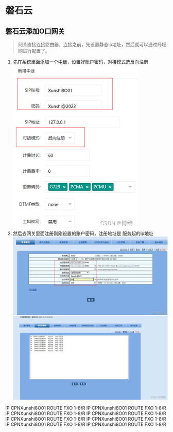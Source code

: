 # 磐石云



## 磐石云添加O口网关

> 网关直接连接路由器，连接之前，先设置静态ip地址，然后就可以通过局域网进行配置了。

1. 先在系统里面添加一个中继，设置好账户密码，对接模式选反向注册
![添加中继](PSCC.assets/watermark,type_d3F5LXplbmhlaQ,shadow_50,text_Q1NETiBA5Y2a57yU,size_18,color_FFFFFF,t_70,g_se,x_16-16517340493065.png)
2. 然后去网关里面注册刚刚设置的账户密码，注册地址是 服务起的ip地址
![在这里插入图片描述](PSCC.assets/watermark,type_d3F5LXplbmhlaQ,shadow_50,text_Q1NETiBA5Y2a57yU,size_20,color_FFFFFF,t_70,g_se,x_16-16517340508336.png)
![在这里插入图片描述](PSCC.assets/watermark,type_d3F5LXplbmhlaQ,shadow_50,text_Q1NETiBA5Y2a57yU,size_20,color_FFFFFF,t_70,g_se,x_16-16517340383361-16517340529317.png)

IP   CPNXunshi8O01	ROUTE	FXO	1-8/R
IP  	CPNXunshi8O01	ROUTE	FXO	1-8/R
IP  	CPNXunshi8O01	ROUTE	FXO	1-8/R
IP  	CPNXunshi8O01	ROUTE	FXO	1-8/R
IP  	CPNXunshi8O01	ROUTE	FXO	1-8/R
IP  	CPNXunshi8O01	ROUTE	FXO	1-8/R
IP  	CPNXunshi8O01	ROUTE	FXO	1-8/R
IP  	CPNXunshi8O01	ROUTE	FXO	1-8/R
